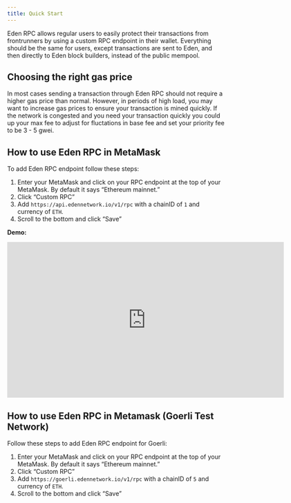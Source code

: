```yaml
---
title: Quick Start
---
```


Eden RPC allows regular users to easily protect their transactions from frontrunners by using a custom RPC endpoint in their wallet. Everything should be the same for users, except transactions are sent to Eden, and then directly to Eden block builders, instead of the public mempool.

## Choosing the right gas price
In most cases sending a transaction through Eden RPC should not require a higher gas price than normal. However, in periods of high load, you may want to increase gas prices to ensure your transaction is mined quickly. If the network is congested and you need your transaction quickly you could up your max fee to adjust for fluctations in base fee and set your priority fee to be 3 - 5 gwei.

## How to use Eden RPC in MetaMask

To add Eden RPC endpoint follow these steps:

1. Enter your MetaMask and click on your RPC endpoint at the top of your MetaMask. By default it says “Ethereum mainnet.”
2. Click “Custom RPC”
3. Add `https://api.edennetwork.io/v1/rpc` with a chainID of `1` and currency of `ETH`.
4. Scroll to the bottom and click “Save”

**Demo:**
<iframe src="https://player.vimeo.com/video/650843505?h=11493b491e" width="640" height="360" frameborder="0" allow="autoplay; fullscreen; picture-in-picture" allowfullscreen></iframe>

## How to use Eden RPC in Metamask (Goerli Test Network)

Follow these steps to add Eden RPC endpoint for Goerli:

1. Enter your MetaMask and click on your RPC endpoint at the top of your MetaMask. By default it says “Ethereum mainnet.”
2. Click “Custom RPC”
3. Add `https://goerli.edennetwork.io/v1/rpc` with a chainID of `5` and currency of `ETH`.
4. Scroll to the bottom and click “Save”
